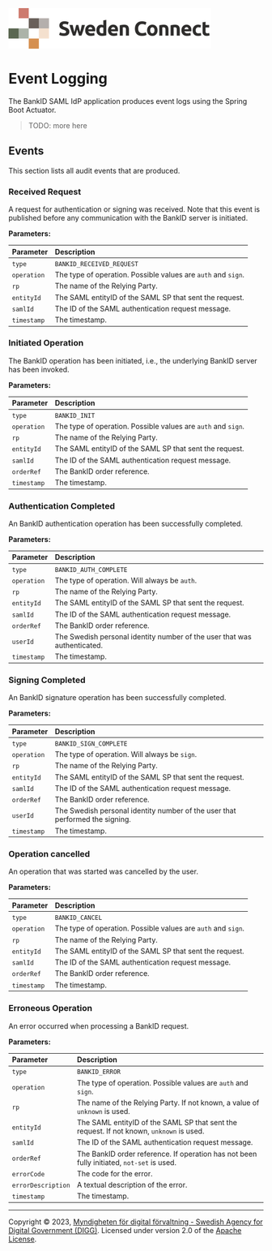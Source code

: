 ![Logo](images/sweden-connect.png)

# Event Logging

The BankID SAML IdP application produces event logs using the Spring Boot Actuator.

> TODO: more here

## Events

This section lists all audit events that are produced.

### Received Request

A request for authentication or signing was received. Note that this event is published before
any communication with the BankID server is initiated.

**Parameters:**

| Parameter | Description |
| :--- | :--- |
| `type` | `BANKID_RECEIVED_REQUEST` |
| `operation` | The type of operation. Possible values are `auth` and `sign`. |
| `rp` | The name of the Relying Party. |
| `entityId` | The SAML entityID of the SAML SP that sent the request. |
| `samlId` | The ID of the SAML authentication request message. |
| `timestamp` | The timestamp. |

### Initiated Operation

The BankID operation has been initiated, i.e., the underlying BankID server has been invoked.

**Parameters:**

| Parameter | Description |
| :--- | :--- |
| `type` | `BANKID_INIT` |
| `operation` | The type of operation. Possible values are `auth` and `sign`. |
| `rp` | The name of the Relying Party. |
| `entityId` | The SAML entityID of the SAML SP that sent the request. |
| `samlId` | The ID of the SAML authentication request message. |
| `orderRef` | The BankID order reference. |
| `timestamp` | The timestamp. |

### Authentication Completed

An BankID authentication operation has been successfully completed.

**Parameters:**

| Parameter | Description |
| :--- | :--- |
| `type` | `BANKID_AUTH_COMPLETE` |
| `operation` | The type of operation. Will always be `auth`. |
| `rp` | The name of the Relying Party. |
| `entityId` | The SAML entityID of the SAML SP that sent the request. |
| `samlId` | The ID of the SAML authentication request message. |
| `orderRef` | The BankID order reference. |
| `userId` | The Swedish personal identity number of the user that was authenticated. |
| `timestamp` | The timestamp. |

### Signing Completed

An BankID signature operation has been successfully completed.

**Parameters:**

| Parameter | Description |
| :--- | :--- |
| `type` | `BANKID_SIGN_COMPLETE` |
| `operation` | The type of operation. Will always be `sign`. |
| `rp` | The name of the Relying Party. |
| `entityId` | The SAML entityID of the SAML SP that sent the request. |
| `samlId` | The ID of the SAML authentication request message. |
| `orderRef` | The BankID order reference. |
| `userId` | The Swedish personal identity number of the user that performed the signing. |
| `timestamp` | The timestamp. |

### Operation cancelled

An operation that was started was cancelled by the user.

**Parameters:**

| Parameter | Description |
| :--- | :--- |
| `type` | `BANKID_CANCEL` |
| `operation` | The type of operation. Possible values are `auth` and `sign`. |
| `rp` | The name of the Relying Party. |
| `entityId` | The SAML entityID of the SAML SP that sent the request. |
| `samlId` | The ID of the SAML authentication request message. |
| `orderRef` | The BankID order reference. |
| `timestamp` | The timestamp. |

### Erroneous Operation

An error occurred when processing a BankID request.

**Parameters:**

| Parameter | Description |
| :--- | :--- |
| `type` | `BANKID_ERROR` |
| `operation` | The type of operation. Possible values are `auth` and `sign`. |
| `rp` | The name of the Relying Party. If not known, a value of `unknown` is used. |
| `entityId` | The SAML entityID of the SAML SP that sent the request. If not known, `unknown` is used. |
| `samlId` | The ID of the SAML authentication request message. |
| `orderRef` | The BankID order reference. If operation has not been fully initiated, `not-set` is used. |
| `errorCode` | The code for the error. |
| `errorDescription` | A textual description of the error. |
| `timestamp` | The timestamp. |

-----

Copyright &copy; 2023, [Myndigheten för digital förvaltning - Swedish Agency for Digital Government (DIGG)](http://www.digg.se). Licensed under version 2.0 of the [Apache License](http://www.apache.org/licenses/LICENSE-2.0).